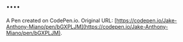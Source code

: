 # ....

A Pen created on CodePen.io. Original URL: [https://codepen.io/Jake-Anthony-Miano/pen/bGXPLJM](https://codepen.io/Jake-Anthony-Miano/pen/bGXPLJM).

